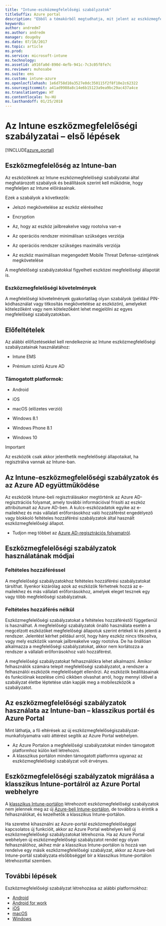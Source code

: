 ```yaml
---
title: "Intune-eszközmegfelelőségi szabályzatok"
titleSuffix: Azure portal
description: "Ebből a témakörből megtudhatja, mit jelent az eszközmegfelelőség fogalma a Microsoft Intune-ban"
keywords: 
author: andredm7
ms.author: andredm
manager: dougeby
ms.date: 07/18/2017
ms.topic: article
ms.prod: 
ms.service: microsoft-intune
ms.technology: 
ms.assetid: a916fa0d-890d-4efb-941c-7c3c05f8fe7c
ms.reviewer: muhosabe
ms.suite: ems
ms.custom: intune-azure
ms.openlocfilehash: 1e6d758d10a3527e0dc350115f2f8f10e2c62322
ms.sourcegitcommit: a41ad9988a8c14e6b15123a9ea9bc29ac437a4ce
ms.translationtype: HT
ms.contentlocale: hu-HU
ms.lasthandoff: 01/25/2018
---
```

# <a name="get-started-with-intune-device-compliance-policies"></a>Az Intune eszközmegfelelőségi szabályzatai – első lépések

[!INCLUDE[azure_portal](./includes/azure_portal.md)]

## <a name="what-is-device-compliance-in-intune"></a>Eszközmegfelelőség az Intune-ban

Az eszközöknek az Intune eszközmegfelelőségi szabályzatai által meghatározott szabályok és beállítások szerint kell működnie, hogy megfeleljen az Intune előírásainak.

Ezek a szabályok a következők:

- Jelszó megkövetelése az eszköz eléréséhez

- Encryption

- Az, hogy az eszköz jailbreakelve vagy rootolva van-e

- Az operációs rendszer minimálisan szükséges verziója

- Az operációs rendszer szükséges maximális verziója

- Az eszköz maximálisan megengedett Mobile Threat Defense-szintjének megkövetelése

A megfelelőségi szabályzatokkal figyelheti eszközei megfelelőségi állapotát is.

### <a name="device-compliance-requirements"></a>Eszközmegfelelőségi követelmények

A megfelelőségi követelmények gyakorlatilag olyan szabályok (például PIN-kódhasználat vagy titkosítás megkövetelése az eszközön), amelyeket kötelezőként vagy nem kötelezőként lehet megjelölni az egyes megfelelőségi szabályzatokban.

<!---### Actions for noncompliance

You can specify what needs to happen when a device is determined as noncompliant. This can be a sequence of actions during a specific time.
When you specify these actions, Intune will automatically initiate them in the sequence you specify. See the following example of a sequence of
actions for a device that continues to be in the noncompliant status for
a week:

-   When the device is first determined to be non-compliant, an email with noncompliant notification is sent to the user.

-   3 days after initial noncompliance state, a follow up reminder is sent to the user.

-   5 days after initial noncompliance state, a final reminder with a notification that access to company resources will be blocked on the device in 2 days if the compliance issues are not remediated is sent to the user.

-   7 days after initial noncompliance state, access to company resources is blocked. This requires that you have conditional access policy that specifies that access from noncompliant devices should    be blocked for services such as Exchange and SharePoint.

### Grace Period

This is the time between when a device is first determined as
noncompliant to when access to company resources on that device is blocked. This time allows for time that the user has to resolve
compliance issues on the device. You can also use this time to create your action sequences to send notifications to the user before their access is blocked.

Remember that you need to implement conditional access policies in addition to compliance policies in order for access to company resources to be blocked.--->

##  <a name="pre-requisites"></a>Előfeltételek

Az alábbi előfizetésekkel kell rendelkeznie az Intune eszközmegfelelőségi szabályzatainak használatához:

- Intune EMS

- Prémium szintű Azure AD

###  <a name="supported-platforms"></a>Támogatott platformok:

-   Android

-   iOS

-   macOS (előzetes verzió)

-   Windows 8.1

-   Windows Phone 8.1

-   Windows 10

> [!IMPORTANT]
> Az eszközök csak akkor jelenthetik megfelelőségi állapotaikat, ha regisztrálva vannak az Intune-ban.

## <a name="how-intune-device-compliance-policies-work-with-azure-ad"></a>Az Intune-eszközmegfelelőségi szabályzatok és az Azure AD együttműködése

Az eszközök Intune-beli regisztrálásakor megtörténik az Azure AD-regisztrációs folyamat, amely további információval frissíti az eszköz attribútumait az Azure AD-ben. A kulcs-eszközadatok egyike az e-mailekhez és más vállalati erőforrásokhoz való hozzáférést engedélyező vagy blokkoló feltételes hozzáférési szabályzatok által használt eszközmegfelelőségi állapot.

- Tudjon meg többet az [Azure AD-regisztrációs folyamatról](https://docs.microsoft.com/azure/active-directory/active-directory-device-registration-overview).

##  <a name="ways-to-use-device-compliance-policies"></a>Eszközmegfelelőségi szabályzatok használatának módjai

### <a name="with-conditional-access"></a>Feltételes hozzáféréssel
A megfelelőségi szabályzatokhoz feltételes hozzáférési szabályzatokat társíthat. Ilyenkor kizárólag azok az eszközök férhetnek hozzá az e-mailekhez és más vállalati erőforrásokhoz, amelyek eleget tesznek egy vagy több megfelelőségi szabályzatnak.

### <a name="without-conditional-access"></a>Feltételes hozzáférés nélkül
Eszközmegfelelőségi szabályzatokat a feltételes hozzáféréstől függetlenül is használhat. A megfelelőségi szabályzatok önálló használata esetén a megcélzott eszközöket megfelelőségi állapotuk szerint értékeli ki és jelenti a rendszer. Jelentést kérhet például arról, hogy hány eszköz nincs titkosítva, vagy mely eszközök vannak jailbreakelve vagy rootolva. De ha önállóan alkalmazza a megfelelőségi szabályzatokat, akkor nem korlátozza a rendszer a vállalati erőforrásokhoz való hozzáférést.

A megfelelőségi szabályzatokat felhasználókra lehet alkalmazni. Amikor felhasználók számára telepít megfelelőségi szabályzatot, a rendszer a felhasználói eszközök megfelelőségét ellenőrzi. Az eszközök beállításainak és funkcióinak kezelése című cikkben olvashat arról, hogy mennyi idővel a szabályzat életbe léptetése után kapják meg a mobileszközök a szabályzatot.

##  <a name="using-device-compliance-policies-in-the-intune-classic-portal-vs-azure-portal"></a>Az eszközmegfelelőségi szabályzatok használata az Intune-ban – klasszikus portál és Azure Portal

Mint láthatja, a fő eltérések az új eszközmegfelelőségiszabályzat-munkafolyamatra való áttérést segítik az Azure Portal webhelyen.

- Az Azure Portalon a megfelelőségi szabályzatokat minden támogatott platformhoz külön kell létrehozni.
- A klasszikus portálon minden támogatott platformra ugyanaz az eszközmegfelelőségi szabályzat volt érvényes.

<!--- -   In the Azure portal, you have the ability to specify actions and notifications that are intiated when a device is determined to be noncompliant. This ability does not exist in the Intune admin console.

-   In the Azure portal, you can set a grace period to allow time for the end-user to get their device back to compliance status before they completely lose the ability to get company data on their device. This is not available in the Intune admin console.--->

##  <a name="migrate-device-compliance-policies-from-the-intune-classic-portal-to-the-azure-portal"></a>Eszközmegfelelőségi szabályzatok migrálása a klasszikus Intune-portálról az Azure Portal webhelyre

A [klasszikus Intune-portálon](https://manage.microsoft.com) létrehozott eszközmegfelelőségi szabályzatok nem jelennek meg az új [Azure-beli Intune-portálon](https://portal.azure.com), de továbbra is érintik a felhasználókat, és kezelhetők a klasszikus Intune-portálon.

Ha szeretné kihasználni az Azure-portál eszközmegfelelőséggel kapcsolatos új funkcióit, akkor az Azure Portal webhelyen kell új eszközmegfelelőségi szabályzatokat létrehoznia. Ha az Azure Portal webhelyen új eszközmegfelelőségi szabályzatot rendel egy olyan felhasználóhoz, akihez már a klasszikus Intune-portálon is hozzá van rendelve egy másik eszközmegfelelőségi szabályzat, akkor az Azure-beli Intune-portál szabályzata elsőbbséggel bír a klasszikus Intune-portálon létrehozottal szemben.

##  <a name="next-steps"></a>További lépések

Eszközmegfelelőségi szabályzat létrehozása az alábbi platformokhoz:

- [Android](compliance-policy-create-android.md)
- [Android for work](compliance-policy-create-android-for-work.md)
- [iOS](compliance-policy-create-ios.md)
- [macOS](compliance-policy-create-mac-os.md)
- [Windows](compliance-policy-create-windows.md)

